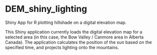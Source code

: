 DEM_shiny_lighting
==================

Shiny App for R plotting hillshade on a digital elevation map.

This Shiny application currently loads the digital elevation map for a selected area (in this case, the Bow Valley / Canmore area in Alberta Canada).
The application calculates the position of the sun based on the specified time, and projects lighting onto the mountains.
